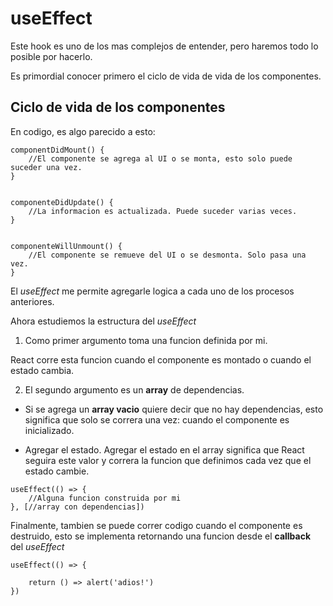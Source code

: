 # useEffect

Este hook es uno de los mas complejos de entender, pero haremos todo lo posible por hacerlo.

Es primordial conocer primero el ciclo de vida de vida de los componentes.

## Ciclo de vida de los componentes

En codigo, es algo parecido a esto:

```
componentDidMount() {
    //El componente se agrega al UI o se monta, esto solo puede suceder una vez.
}


componenteDidUpdate() {
    //La informacion es actualizada. Puede suceder varias veces.
}


componenteWillUnmount() {
    //El componente se remueve del UI o se desmonta. Solo pasa una vez.
}
```

El _useEffect_ me permite agregarle logica a cada uno de los procesos anteriores.

Ahora estudiemos la estructura del _useEffect_

1. Como primer argumento toma una funcion definida por mi.

React corre esta funcion cuando el componente es montado o cuando el estado cambia.

2. El segundo argumento es un **array** de dependencias.

- Si se agrega un **array vacio** quiere decir que no hay dependencias, esto significa que solo se correra una vez: cuando el componente es inicializado.

- Agregar el estado. Agregar el estado en el array significa que React seguira este valor y correra la funcion que definimos cada vez que el estado cambie.

```
useEffect(() => {
    //Alguna funcion construida por mi
}, [//array con dependencias])
```

Finalmente, tambien se puede correr codigo cuando el componente es destruido, esto se implementa retornando una funcion desde el **callback** del _useEffect_

```
useEffect(() => {

    return () => alert('adios!')
})
```

